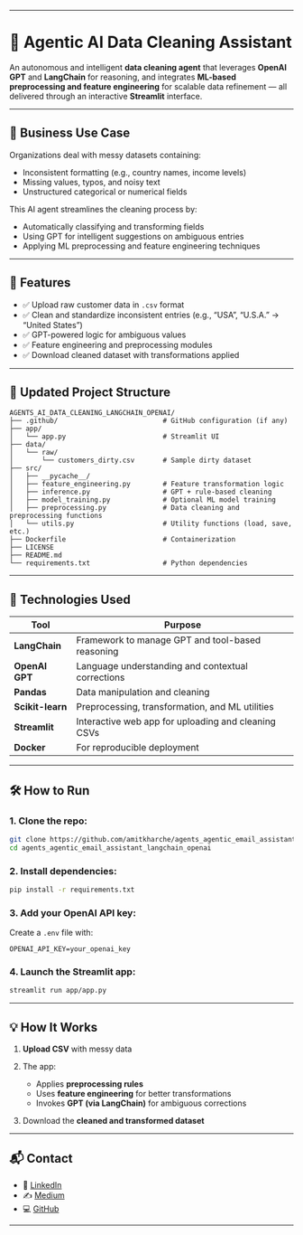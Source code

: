 
---

# 🧠 Agentic AI Data Cleaning Assistant

An autonomous and intelligent **data cleaning agent** that leverages **OpenAI GPT** and **LangChain** for reasoning, and integrates **ML-based preprocessing and feature engineering** for scalable data refinement — all delivered through an interactive **Streamlit** interface.

---

## 💼 Business Use Case

Organizations deal with messy datasets containing:

* Inconsistent formatting (e.g., country names, income levels)
* Missing values, typos, and noisy text
* Unstructured categorical or numerical fields

This AI agent streamlines the cleaning process by:

* Automatically classifying and transforming fields
* Using GPT for intelligent suggestions on ambiguous entries
* Applying ML preprocessing and feature engineering techniques

---

## 🚀 Features

* ✅ Upload raw customer data in `.csv` format
* ✅ Clean and standardize inconsistent entries (e.g., “USA”, “U.S.A.” → “United States”)
* ✅ GPT-powered logic for ambiguous values
* ✅ Feature engineering and preprocessing modules
* ✅ Download cleaned dataset with transformations applied

---

## 📂 Updated Project Structure

```
AGENTS_AI_DATA_CLEANING_LANGCHAIN_OPENAI/
├── .github/                          # GitHub configuration (if any)
├── app/
│   └── app.py                        # Streamlit UI
├── data/
│   └── raw/
│       └── customers_dirty.csv       # Sample dirty dataset
├── src/
│   ├── __pycache__/
│   ├── feature_engineering.py        # Feature transformation logic
│   ├── inference.py                  # GPT + rule-based cleaning
│   ├── model_training.py             # Optional ML model training
│   ├── preprocessing.py              # Data cleaning and preprocessing functions
│   └── utils.py                      # Utility functions (load, save, etc.)
├── Dockerfile                        # Containerization
├── LICENSE
├── README.md
└── requirements.txt                  # Python dependencies
```

---

## 🧠 Technologies Used

| Tool             | Purpose                                             |
| ---------------- | --------------------------------------------------- |
| **LangChain**    | Framework to manage GPT and tool-based reasoning    |
| **OpenAI GPT**   | Language understanding and contextual corrections   |
| **Pandas**       | Data manipulation and cleaning                      |
| **Scikit-learn** | Preprocessing, transformation, and ML utilities     |
| **Streamlit**    | Interactive web app for uploading and cleaning CSVs |
| **Docker**       | For reproducible deployment                         |

---

## 🛠️ How to Run

### 1. Clone the repo:

```bash
git clone https://github.com/amitkharche/agents_agentic_email_assistant_langchain_openai.git
cd agents_agentic_email_assistant_langchain_openai
```

### 2. Install dependencies:

```bash
pip install -r requirements.txt
```

### 3. Add your OpenAI API key:

Create a `.env` file with:

```env
OPENAI_API_KEY=your_openai_key
```

### 4. Launch the Streamlit app:

```bash
streamlit run app/app.py
```

---

## 💡 How It Works

1. **Upload CSV** with messy data
2. The app:

   * Applies **preprocessing rules**
   * Uses **feature engineering** for better transformations
   * Invokes **GPT (via LangChain)** for ambiguous corrections
3. Download the **cleaned and transformed dataset**

---

## 📬 Contact

* 💼 [LinkedIn](https://www.linkedin.com/in/amit-kharche)
* ✍️ [Medium](https://medium.com/@amitkharche14)
* 💻 [GitHub](https://github.com/amitkharche)

---
